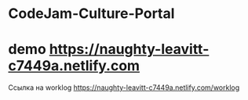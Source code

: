 # CodeJam-Culture-Portal
# demo https://naughty-leavitt-c7449a.netlify.com
Ссылка на worklog https://naughty-leavitt-c7449a.netlify.com/worklog
